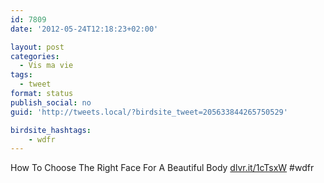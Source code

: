 ```yaml
---
id: 7809
date: '2012-05-24T12:18:23+02:00'

layout: post
categories:
  - Vis ma vie
tags:
  - tweet
format: status
publish_social: no
guid: 'http://tweets.local/?birdsite_tweet=205633844265750529'

birdsite_hashtags:
    - wdfr
---
```


How To Choose The Right Face For A Beautiful Body [dlvr.it/1cTsxW](http://dlvr.it/1cTsxW) #wdfr